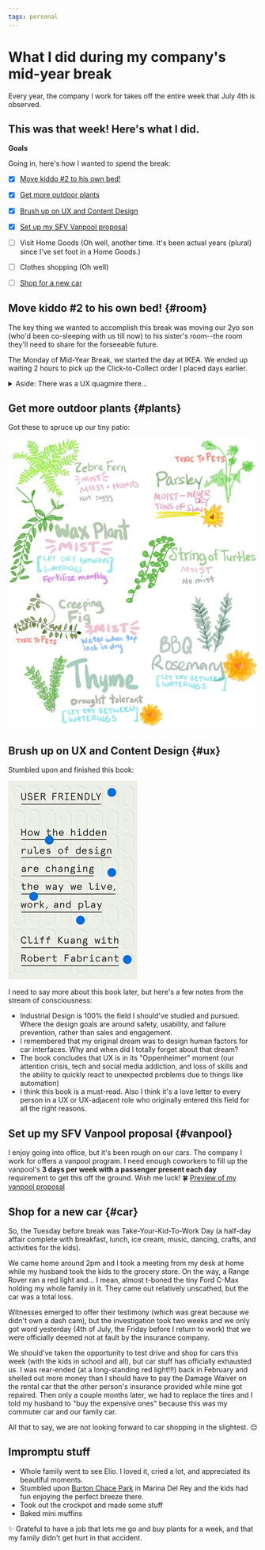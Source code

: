 ```yaml
---
tags: personal
---
```


# What I did during my company's mid-year break

Every year, the company I work for takes off the entire week that July 4th is observed. 

This was that week! Here's what I did. 
---

**Goals** 

Going in, here's how I wanted to spend the break:

* [x] [Move kiddo #2 to his own bed!](#room)
* [x] [Get more outdoor plants](#plants)
* [x] [Brush up on UX and Content Design](#ux)
* [x] [Set up my SFV Vanpool proposal](#vanpool)
* [ ] Visit Home Goods (Oh well, another time. It's been actual years (plural) since I've set foot in a Home Goods.) 
* [ ] Clothes shopping (Oh well)
* [ ] [Shop for a new car](#car)


## Move kiddo #2 to his own bed! {#room}

The key thing we wanted to accomplish this break was moving our 2yo son (who'd been co-sleeping with us till now) to his sister's room--the room they'll need to share for the forseeable future. 

The Monday of Mid-Year Break, we started the day at IKEA. We ended up waiting 2 hours to pick up the Click-to-Collect order I placed days earlier. 

<details>
<summary>Aside: There was a UX quagmire there...</summary>
Vestigial prearranged pickup time placed with the order, messaging that strung us along for hours that our order would be ready shortly, confused employees that blamed us for not responding to texts, text messages that kept thanking us for our patience and assuring us that our order would be ready soon, etc)

![IKEA Click to Collect Messaging going from 11:17am till 1pm](/img/posts/2025/ikea-click-to-collect-texts.jpg)
</details>

## Get more outdoor plants {#plants}
Got these to spruce up our tiny patio: 

![Watering guide for all my new plants: Misting and humidity for the creeping fig, wax plant, and zebra fern. Constant mosture for the parsley. Allow the english thyme and bbq rosemary to dry out completely between waterings.](/img/posts/2025/apruchnicki-new-2025-plants.png)

## Brush up on UX and Content Design {#ux}
Stumbled upon and finished this book: 

[![User Friendly: How the hidden rules of design are changing the way we live, work, and play](/img/posts/2025/user-friendly-kuang-fabricant.jpg)](https://www.mcdbooks.com/books/user-friendly)

I need to say more about this book later, but here's a few notes from the stream of consciousness: 
- Industrial Design is 100% the field I should've studied and pursued. Where the design goals are around safety, usability, and failure prevention, rather than sales and engagement. 
- I remembered that my original dream was to design human factors for car interfaces. Why and when did I totally forget about that dream? 
- The book concludes that UX is in its "Oppenheimer" moment (our attention crisis, tech and social media addiction, and loss of skills and the ability to quickly react to unexpected problems due to things like automation) 
- I think this book is a must-read. Also I think it's a love letter to every person in a UX or UX-adjacent role who originally entered this field for all the right reasons. 

## Set up my SFV Vanpool proposal {#vanpool}
I enjoy going into office, but it's been rough on our cars. The company I work for offers a vanpool program. I need enough coworkers to fill up the vanpool's **3 days per week with a passenger present each day** requirement to get this off the ground. Wish me luck! 🍀 
[Preview of my vanpool proposal](/img/posts/2025/vanpool.png)


## Shop for a new car {#car}
So, the Tuesday before break was Take-Your-Kid-To-Work Day (a half-day affair complete with breakfast, lunch, ice cream, music, dancing, crafts, and activities for the kids). 

We came home around 2pm and I took a meeting from my desk at home while my husband took the kids to the grocery store. On the way, a Range Rover ran a red light and... I mean, almost t-boned the tiny Ford C-Max holding my whole family in it. They came out relatively unscathed, but the car was a total loss. 

Witnesses emerged to offer their testimony (which was great because we didn't own a dash cam), but the investigation took two weeks and we only got word yesterday (4th of July, the Friday before I return to work) that we were officially deemed not at fault by the insurance company. 

We should've taken the opportunity to test drive and shop for cars this week (with the kids in school and all), but car stuff has officially exhausted us. I was rear-ended (at a long-standing red light!!!) back in February and shelled out more money than I should have to pay the Damage Waiver on the rental car that the other person's insurance provided while mine got repaired. Then only a couple months later, we had to replace the tires and I told my husband to "buy the expensive ones" because this was my commuter car and our family car. 

All that to say, we are not looking forward to car shopping in the slightest. 😔

## Impromptu stuff
* Whole family went to see Elio. I loved it, cried a lot, and appreciated its beautiful moments.
* Stumbled upon [Burton Chace Park](https://beaches.lacounty.gov/burton-chace-park/) in Marina Del Rey and the kids had fun enjoying the perfect breeze there. 
* Took out the crockpot and made some stuff
* Baked mini muffins 

✨ Grateful to have a job that lets me go and buy plants for a week, and that my family didn't get hurt in that accident. 